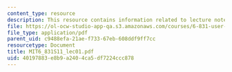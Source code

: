 ```yaml
---
content_type: resource
description: This resource contains information related to lecture notes.
file: https://ol-ocw-studio-app-qa.s3.amazonaws.com/courses/6-831-user-interface-design-and-implementation-spring-2011/40197883e8b9a2404ca5df7224ccc878_MIT6_831S11_lec01.pdf
file_type: application/pdf
parent_uid: c9488efa-21ae-f733-67eb-608ddf9ff7cc
resourcetype: Document
title: MIT6_831S11_lec01.pdf
uid: 40197883-e8b9-a240-4ca5-df7224ccc878
---
```

